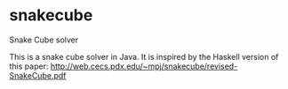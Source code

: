 # snakecube
Snake Cube solver

This is a snake cube solver in Java. It is inspired by the Haskell version of this paper:
http://web.cecs.pdx.edu/~mpj/snakecube/revised-SnakeCube.pdf
